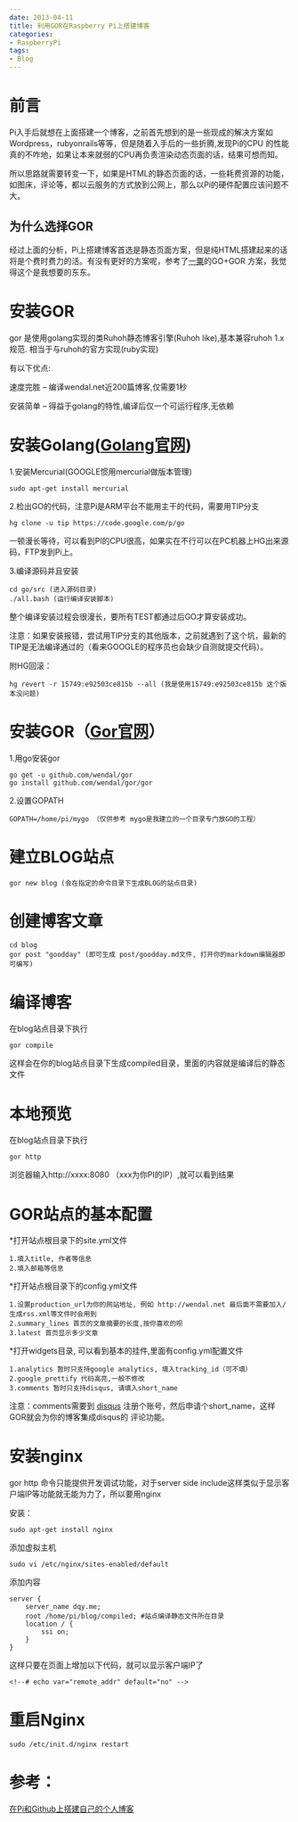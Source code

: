 ```yaml
---
date: 2013-04-11
title: 利用GOR在Raspberry Pi上搭建博客
categories:
- RaspberryPi
tags:
- Blog
---
```


前言
===

Pi入手后就想在上面搭建一个博客，之前首先想到的是一些现成的解决方案如Wordpress，rubyonrails等等，但是随着入手后的一些折腾,发现Pi的CPU
的性能真的不咋地，如果让本来就弱的CPU再负责渲染动态页面的话，结果可想而知。

所以思路就需要转变一下，如果是HTML的静态页面的话，一些耗费资源的功能，如图床，评论等，都以云服务的方式放到公网上，那么以Pi的硬件配置应该问题不大。

为什么选择GOR
---

经过上面的分析，Pi上搭建博客首选是静态页面方案，但是纯HTML搭建起来的话将是个费时费力的活。有没有更好的方案呢，参考了[一粟](http://hugozhu.myalert.info)的GO+GOR
方案，我觉得这个是我想要的东东。

安装GOR
===

gor 是使用golang实现的类Ruhoh静态博客引擎(Ruhoh like),基本兼容ruhoh 1.x规范. 相当于与ruhoh的官方实现(ruby实现)

有以下优点:

速度完胜 – 编译wendal.net近200篇博客,仅需要1秒

安装简单 – 得益于golang的特性,编译后仅一个可运行程序,无依赖
<!--more-->

安装Golang([Golang官网](http://golang.org))
===

1.安装Mercurial(GOOGLE惯用mercurial做版本管理)

    sudo apt-get install mercurial

2.检出GO的代码，注意Pi是ARM平台不能用主干的代码，需要用TIP分支

    hg clone -u tip https://code.google.com/p/go

一顿漫长等待，可以看到PI的CPU很高，如果实在不行可以在PC机器上HG出来源码，FTP发到Pi上。

3.编译源码并且安装

    cd go/src (进入源码目录)
    ./all.bash (运行编译安装脚本)

整个编译安装过程会很漫长，要所有TEST都通过后GO才算安装成功。

注意：如果安装报错，尝试用TIP分支的其他版本，之前就遇到了这个坑，最新的TIP是无法编译通过的（看来GOOGLE的程序员也会缺少自测就提交代码）。

附HG回滚：

    hg revert -r 15749:e92503ce815b --all (我是使用15749:e92503ce815b 这个版本没问题)

安装GOR（[Gor官网](https://github.com/wendal/gor)）
===

1.用go安装gor

    go get -u github.com/wendal/gor
    go install github.com/wendal/gor/gor

2.设置GOPATH

    GOPATH=/home/pi/mygo （仅供参考 mygo是我建立的一个目录专门放GO的工程）

建立BLOG站点
===

    gor new blog (会在指定的命令目录下生成BLOG的站点目录)

创建博客文章
===

    cd blog
    gor post "goodday" (即可生成 post/goodday.md文件, 打开你的markdown编辑器即可编写)

编译博客
===

在blog站点目录下执行

    gor compile

这样会在你的blog站点目录下生成compiled目录，里面的内容就是编译后的静态文件

本地预览
===

在blog站点目录下执行

    gor http

浏览器输入http://xxxx:8080 （xxx为你PI的IP）,就可以看到结果

GOR站点的基本配置
===

*打开站点根目录下的site.yml文件

    1.填入title, 作者等信息
    2.填入邮箱等信息

*打开站点根目录下的config.yml文件

    1.设置production_url为你的网站地址, 例如 http://wendal.net 最后面不需要加入/ 生成rss.xml等文件时会用到
    2.summary_lines 首页的文章摘要的长度,按你喜欢的呗
    3.latest 首页显示多少文章

*打开widgets目录, 可以看到基本的挂件,里面有config.yml配置文件

    1.analytics 暂时只支持google analytics, 填入tracking_id（可不填）
    2.google_prettify 代码高亮,一般不修改
    3.comments 暂时只支持disqus, 请填入short_name

注意：comments需要到 [disqus](http://disqus.com) 注册个账号，然后申请个short_name，这样GOR就会为你的博客集成disqus的
评论功能。

安装nginx
===

gor http 命令只能提供开发调试功能，对于server side include这样类似于显示客户端IP等功能就无能为力了，所以要用nginx

安装：

    sudo apt-get install nginx

添加虚拟主机

    sudo vi /etc/nginx/sites-enabled/default

添加内容

    server {
        server_name dqy.me;
        root /home/pi/blog/compiled; #站点编译静态文件所在目录
        location / {
            ssi on;
        }
    }

这样只要在页面上增加以下代码，就可以显示客户端IP了

    <!--# echo var="remote_addr" default="no" -->

重启Nginx
===

    sudo /etc/init.d/nginx restart

参考：
===

[在Pi和Github上搭建自己的个人博客](http://hugozhu.myalert.info/2013/02/27/%E5%9C%A8Pi%E5%92%8CGithub%E4%B8%8A%E6%90%AD%E5%BB%BA%E8%87%AA%E5%B7%B1%E7%9A%84%E4%B8%AA%E4%BA%BA%E5%8D%9A%E5%AE%A2.html)
